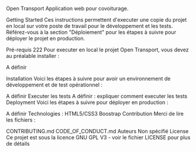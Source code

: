 Open Transport
Application web pour covoiturage.

Getting Started
Ces instructions permettent d'executer une copie du projet en local sur votre poste de travail pour le développement et les tests. Référez-vous à la section "Déploiement" pour les étapes à suivre pour déployer le projet en production.

Pré-requis 222
Pour executer en local le projet Open Transport, vous devez au préalable installer :

A définir

Installation
Voici les étapes à suivre pour avoir un environnement de développement et de test opérationnel :

A définir
Executer les tests
A définir : expliquer comment executer les tests
Deployment
Voici les étapes à suivre pour déployer en production :

A définir
Technologies :
HTML5/CSS3
Boostrap
Contribution
Merci de lire les fichiers :

CONTRIBUTING.md
CODE_OF_CONDUCT.md
Auteurs
Non spécifié
License
Ce projet est sous la licence GNU GPL V3 - voir le fichier LICENSE pour plus de détails
